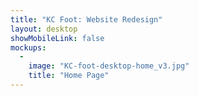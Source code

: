 ```yaml
---
title: "KC Foot: Website Redesign"
layout: desktop
showMobileLink: false
mockups:
  -
    image: "KC-foot-desktop-home_v3.jpg"
    title: "Home Page"
---
```

